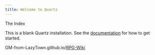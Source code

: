 ```yaml
---
title: Welcome to Quartz
---
```

The Index

This is a blank Quartz installation.
See the [documentation](https://quartz.jzhao.xyz) for how to get started.

GM-from-LazyTown.github.io/[RPG-Wiki](https://github.com/GM-from-LazyTown/RPG-Wiki)
